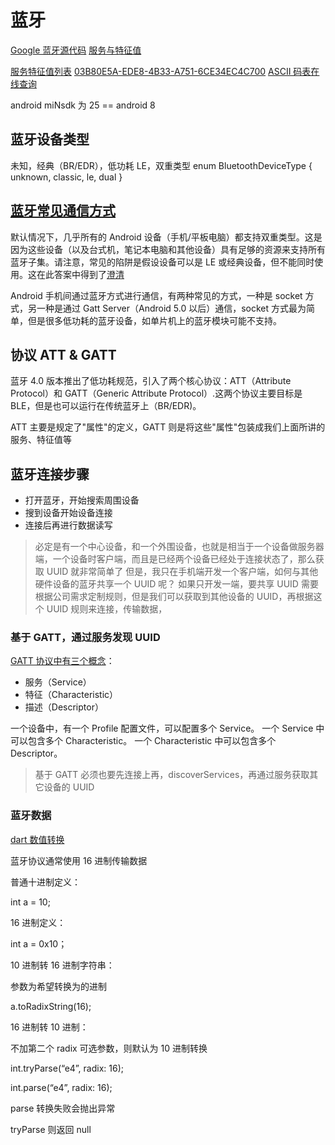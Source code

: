 # 蓝牙

[Google 蓝牙源代码](https://android.googlesource.com/platform/frameworks/base/+/master/core/java/android/bluetooth/BluetoothGatt.java)
[服务与特征值](https://www.cnblogs.com/asam/p/8676369.html)

[服务特征值列表](https://gist.github.com/sam016/4abe921b5a9ee27f67b3686910293026)
[03B80E5A-EDE8-4B33-A751-6CE34EC4C700](https://learn.sparkfun.com/tutorials/midi-ble-tutorial/all)
[ASCII 码表在线查询](https://www.litefeel.com/tools/ascii.php)

android miNsdk 为 25 == android 8

## 蓝牙设备类型

未知，经典（BR/EDR），低功耗 LE，双重类型
enum BluetoothDeviceType { unknown, classic, le, dual }

## [蓝牙常见通信方式](https://blog.csdn.net/dingpwen/article/details/105563441)

默认情况下，几乎所有的 Android 设备（手机/平板电脑）都支持双重类型。这是因为这些设备（以及台式机，笔记本电脑和其他设备）具有足够的资源来支持所有蓝牙子集。请注意，常见的陷阱是假设设备可以是 LE 或经典设备，但不能同时使用。这在此答案中得到了[澄清](https://stackoverflow.com/questions/23144934/can-a-bluetooth-le-powered-device-discover-a-classic-bluetooth-device-and-vice-v)

Android 手机间通过蓝牙方式进行通信，有两种常见的方式，一种是 socket 方式，另一种是通过 Gatt Server（Android 5.0 以后）通信，socket 方式最为简单，但是很多低功耗的蓝牙设备，如单片机上的蓝牙模块可能不支持。

## 协议 ATT & GATT

蓝牙 4.0 版本推出了低功耗规范，引入了两个核心协议：ATT（Attribute Protocol）和 GATT（Generic Attribute Protocol）.这两个协议主要目标是 BLE，但是也可以运行在传统蓝牙上（BR/EDR)。

ATT 主要是规定了"属性"的定义，GATT 则是将这些"属性"包装成我们上面所讲的服务、特征值等

## 蓝牙连接步骤

- 打开蓝牙，开始搜索周围设备
- 搜到设备开始设备连接
- 连接后再进行数据读写

> 必定是有一个中心设备，和一个外围设备，也就是相当于一个设备做服务器端，一个设备时客户端，而且是已经两个设备已经处于连接状态了，那么获取 UUID 就非常简单了
> 但是，我只在手机端开发一个客户端，如何与其他硬件设备的蓝牙共享一个 UUID 呢？
> 如果只开发一端，要共享 UUID 需要根据公司需求定制规则，但是我们可以获取到其他设备的 UUID，再根据这个 UUID 规则来连接，传输数据，

### 基于 GATT，通过服务发现 UUID

[GATT 协议中有三个概念](https://ejin66.github.io/2019/04/15/flutter-ble.html)：

- 服务（Service）
- 特征（Characteristic）
- 描述（Descriptor）

一个设备中，有一个 Profile 配置文件，可以配置多个 Service。
一个 Service 中可以包含多个 Characteristic。
一个 Characteristic 中可以包含多个 Descriptor。

> 基于 GATT 必须也要先连接上再，discoverServices，再通过服务获取其它设备的 UUID

### 蓝牙数据

[dart 数值转换](https://yihuishou.github.io/2019/12/14/3255864385/)

蓝牙协议通常使用 16 进制传输数据

普通十进制定义：

int a = 10;

16 进制定义：

int a = 0x10；

10 进制转 16 进制字符串：

参数为希望转换为的进制

a.toRadixString(16);

16 进制转 10 进制：

不加第二个 radix 可选参数，则默认为 10 进制转换

int.tryParse(“e4”, radix: 16);

int.parse(“e4”, radix: 16);

parse 转换失败会抛出异常

tryParse 则返回 null
